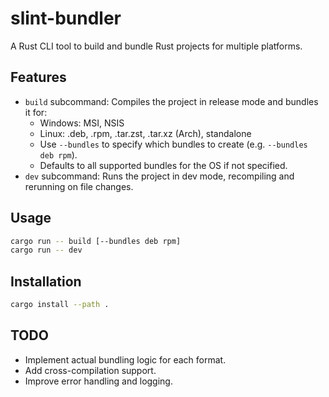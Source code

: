 # slint-bundler

A Rust CLI tool to build and bundle Rust projects for multiple platforms.

## Features
- `build` subcommand: Compiles the project in release mode and bundles it for:
  - Windows: MSI, NSIS
  - Linux: .deb, .rpm, .tar.zst, .tar.xz (Arch), standalone
  - Use `--bundles` to specify which bundles to create (e.g. `--bundles deb rpm`).
  - Defaults to all supported bundles for the OS if not specified.
- `dev` subcommand: Runs the project in dev mode, recompiling and rerunning on file changes.

## Usage

```sh
cargo run -- build [--bundles deb rpm]
cargo run -- dev
```

## Installation

```sh
cargo install --path .
```

## TODO
- Implement actual bundling logic for each format.
- Add cross-compilation support.
- Improve error handling and logging.
